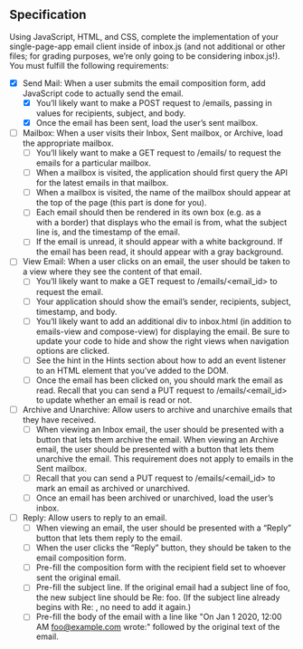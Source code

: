 ## Specification

Using JavaScript, HTML, and CSS, complete the implementation of your single-page-app email client inside of inbox.js (and not additional or other files; for grading purposes, we’re only going to be considering inbox.js!). You must fulfill the following requirements:

- [x] Send Mail: When a user submits the email composition form, add JavaScript code to actually send the email.
  - [x] You’ll likely want to make a POST request to /emails, passing in values for recipients, subject, and body.
  - [x] Once the email has been sent, load the user’s sent mailbox.
- [ ] Mailbox: When a user visits their Inbox, Sent mailbox, or Archive, load the appropriate mailbox.
  - [ ] You’ll likely want to make a GET request to /emails/<mailbox> to request the emails for a particular mailbox.
  - [ ] When a mailbox is visited, the application should first query the API for the latest emails in that mailbox.
  - [ ] When a mailbox is visited, the name of the mailbox should appear at the top of the page (this part is done for you).
  - [ ] Each email should then be rendered in its own box (e.g. as a <div> with a border) that displays who the email is from, what the subject line is, and the timestamp of the email.
  - [ ] If the email is unread, it should appear with a white background. If the email has been read, it should appear with a gray background.
- [ ] View Email: When a user clicks on an email, the user should be taken to a view where they see the content of that email.
  - [ ] You’ll likely want to make a GET request to /emails/<email_id> to request the email.
  - [ ] Your application should show the email’s sender, recipients, subject, timestamp, and body.
  - [ ] You’ll likely want to add an additional div to inbox.html (in addition to emails-view and compose-view) for displaying the email. Be sure to update your code to hide and show the right views when navigation options are clicked.
  - [ ] See the hint in the Hints section about how to add an event listener to an HTML element that you’ve added to the DOM.
  - [ ] Once the email has been clicked on, you should mark the email as read. Recall that you can send a PUT request to /emails/<email_id> to update whether an email is read or not.
- [ ] Archive and Unarchive: Allow users to archive and unarchive emails that they have received.
  - [ ] When viewing an Inbox email, the user should be presented with a button that lets them archive the email. When viewing an Archive email, the user should be presented with a button that lets them unarchive the email. This requirement does not apply to emails in the Sent mailbox.
  - [ ] Recall that you can send a PUT request to /emails/<email_id> to mark an email as archived or unarchived.
  - [ ] Once an email has been archived or unarchived, load the user’s inbox.
- [ ] Reply: Allow users to reply to an email.
  - [ ] When viewing an email, the user should be presented with a “Reply” button that lets them reply to the email.
  - [ ] When the user clicks the “Reply” button, they should be taken to the email composition form.
  - [ ] Pre-fill the composition form with the recipient field set to whoever sent the original email.
  - [ ] Pre-fill the subject line. If the original email had a subject line of foo, the new subject line should be Re: foo. (If the subject line already begins with Re: , no need to add it again.)
  - [ ] Pre-fill the body of the email with a line like "On Jan 1 2020, 12:00 AM foo@example.com wrote:" followed by the original text of the email.
